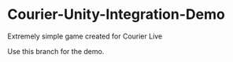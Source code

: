 # Courier-Unity-Integration-Demo
 Extremely simple game created for Courier Live

Use this branch for the demo.
